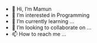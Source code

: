 - 👋 Hi, I’m Mamun
- 👀 I’m interested in Programming 
- 🌱 I’m currently learning ...
- 💞️ I’m looking to collaborate on ...
- 📫 How to reach me ...

<!---
Mamun026/Mamun026 is a ✨ special ✨ repository because its `README.md` (this file) appears on your GitHub profile.
You can click the Preview link to take a look at your changes.
--->
